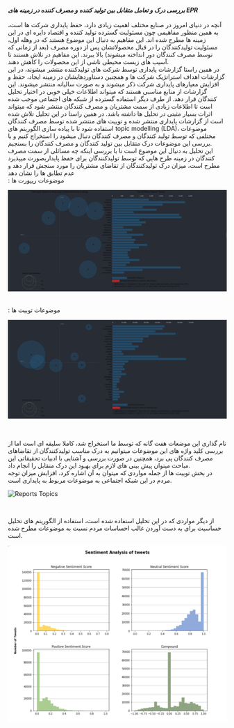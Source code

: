 ***بررسی درک و تعامل متقابل بین تولید کننده و مصرف کننده در زمینه های EPR***
<br/>
<br/>
آنچه در دنیای امروز در صنایع مختلف اهمیت زیادی دارد، حفظ پایداری شرکت ها است، به همین منظور مفاهیمی چون مسئولیت گسترده تولید کننده و اقتصاد دایره ای در این زمینه ها مطرح شده اند. این مفاهیم به دنبال این موضوع هستند که در وهله اول، مسئولیت تولیدکنندگان را در قبال محصولاتشان پس از دوره مصرف (بعد از زمانی که توسط مصرف کنندگان دور انداخته میشوند) بالا ببرند. این مفاهیم در تلاش هستند تا آسیب های زیست محیطی ناشی از این محصولات را کاهش دهند.
<br/>
در همین راستا گزارشات پایداری توسط شرکت های تولیدکننده منتشر میشوند، در این گزارشات اهداف استراتژیک شرکت ها و همچنین دستاوردهایشان در زمینه ایجاد، حفظ و افزایش معیارهای پایداری شرکت ذکر میشوند و به صورت سالیانه منتشر میشوند. این گزارشات از منابع مناسبی هستند که میتواند اطلاعات خیلی خوبی در اختیار تحلیل کنندگان قرار دهد. از طرف دیگر استفاده گسترده از شبکه های اجتماعی موجب شده است تا اطلاعات زیادی از سمت مشتریان و مصرف کنندگان منتشر شود که میتواند اثرات بسیار مثبتی در تحلیل ها داشته باشد. در همین راستا در این تحلیل تلاش شده است از گزارشات پایداری منتشر شده و توییت های منتشر شده توسط مصرف کنندگان استفاده شود تا با پیاده سازی الگوریتم های topic modelling (LDA)، موضوعات مختلفی که توسط تولید کنندگان و مصرف کنندگان دنبال میشود را استخراج کنیم و با بررسی این موضوعات درک متقابل بین تولید کنندگان و مصرف کنندگان را بسنجیم.
<br/>
این تحلیل به دنیال این موضوع است تا با بررسی اینکه چه مسائلی از سمت مصرف کنندگان در زمینه طرح هایی که توسط تولیدکنندگان برای حفظ پایداریصورت میپذیرد مطرح است، میزان درک تولیدکنندگان از تقاضای مشتریان را مورد سنجش قرار دهد و عدم تطابق ها را نشان دهد
<br/>
: موضوعات ریپورت ها
<br/>

![Reports Topics](https://github.com/soroushgj/Twitter-analysis/blob/main/images/reports.PNG)
<br/>

<br/>
: موضوعات توییت ها
<br/>

![Reports Topics](https://github.com/soroushgj/Twitter-analysis/blob/main/images/tweets.PNG)

<br/>

نام گذاری این موضعات هفت گانه که توسط ما استخراج شد، کاملا سلیقه ای است اما از بررسی کلید واژه های این موضوعات میتوانیم به درک مناسب تولیدکنندگان از تقاضاهای مصرف کنندگان پی برد، همچنین در صورت بررسی و آشنایی با ادبیات تحقیقاتی این مباحث میتوان پیش بینی های لازم برای بهبود این درک متقابل را انجام داد.
<br/>
در بخش توییت ها از جمله مواردی که میتوان به آن اشاره کرد، افزایش میزان توجه مردم در این شبکه اجتماعی به موضوعات مربوط به پایداری است.
<br/>

![Reports Topics](https://github.com/soroushgj/Twitter-analysis/blob/main/images/#tweets.PNG)

<br/>

از دیگر مواردی که در این تحلیل استفاده شده است، استفاده از الگوریتم های تحلیل حساسیت برای به دست آوردن غالب احساسات مردم نسبت به موضوعات مطرح شده است.
<br/>

![Reports Topics](https://github.com/soroushgj/Twitter-analysis/blob/main/images/sentime.PNG)
